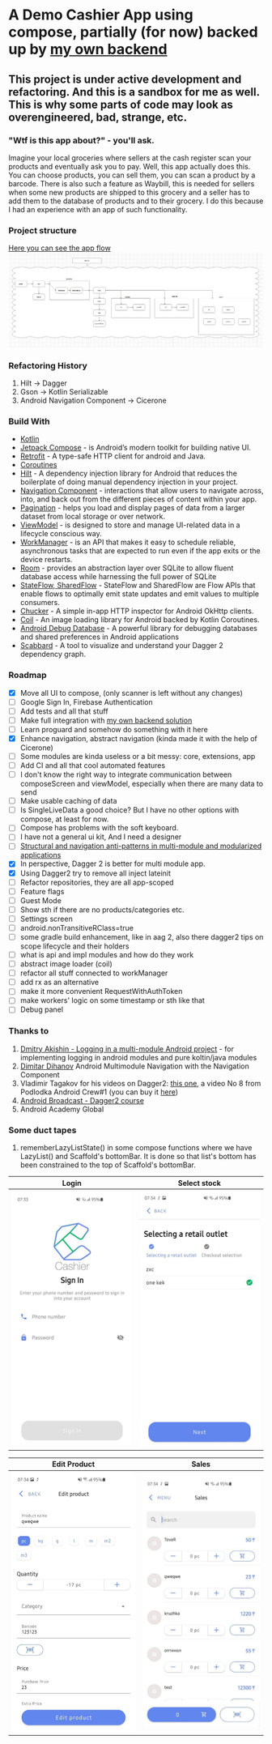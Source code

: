 # A Demo Cashier App using compose, partially (for now) backed up by [my own backend](https://github.com/Grigoriym/cashier-api)

## This project is under active development and refactoring. And this is a sandbox for me as well. This is why some parts of code may look as overengineered, bad, strange, etc.

### "Wtf is this app about?" - you'll ask.
Imagine your local groceries where sellers at the cash register scan your products and eventually ask you to pay.
Well, this app actually does this. You can choose products, you can sell them, you can scan a product by a barcode.
There is also such a feature as Waybill, this is needed for sellers when some new products are shipped to this grocery and a seller has to add them to the database of products and to their grocery.
I do this because I had an experience with an app of such functionality.

### Project structure
[Here you can see the app flow](https://drive.google.com/file/d/1pnAnRmdSb6lBLid0wilV6QIFNJxLDUOW/view?usp=sharing)
![](https://github.com/Grigoriym/Cashier/blob/master/art/app_flow.png)

### Refactoring History
1. Hilt -> Dagger
2. Gson -> Kotlin Serializable
3. Android Navigation Component -> Cicerone

### Build With
- [Kotlin](https://kotlinlang.org/)
- [Jetpack Compose](https://developer.android.com/jetpack/compose) - is Android’s modern toolkit for building native UI.
- [Retrofit](https://square.github.io/retrofit/) - A type-safe HTTP client for android and Java.
- [Coroutines](https://kotlinlang.org/docs/coroutines-overview.html)
- [Hilt](https://dagger.dev/hilt/) - A dependency injection library for Android that reduces the boilerplate of doing manual dependency injection in your project.
- [Navigation Component](https://developer.android.com/guide/navigation) - interactions that allow users to navigate across, into, and back out from the different pieces of content within your app.
- [Pagination](https://developer.android.com/topic/libraries/architecture/paging/v3-overview) - helps you load and display pages of data from a larger dataset from local storage or over network.
- [ViewModel](https://developer.android.com/topic/libraries/architecture/viewmodel?gclid=Cj0KCQjwqKuKBhCxARIsACf4XuF8OuNAkgHbABABjvBrDdeFkUtP3222N8A6eGgxazM5HVEy2zKdxU0aAjwVEALw_wcB&gclsrc=aw.ds) -  is designed to store and manage UI-related data in a lifecycle conscious way.
- [WorkManager](https://developer.android.com/topic/libraries/architecture/workmanager) - is an API that makes it easy to schedule reliable, asynchronous tasks that are expected to run even if the app exits or the device restarts.
- [Room](https://developer.android.com/training/data-storage/room) - provides an abstraction layer over SQLite to allow fluent database access while harnessing the full power of SQLite
- [StateFlow, SharedFlow](https://developer.android.com/kotlin/flow/stateflow-and-sharedflow) - StateFlow and SharedFlow are Flow APIs that enable flows to optimally emit state updates and emit values to multiple consumers.
- [Chucker](https://github.com/ChuckerTeam/chucker) - A simple in-app HTTP inspector for Android OkHttp clients.
- [Coil](https://github.com/coil-kt/coil) - An image loading library for Android backed by Kotlin Coroutines.
- [Android Debug Database](https://github.com/amitshekhariitbhu/Android-Debug-Database) - A powerful library for debugging databases and shared preferences in Android applications
- [Scabbard](https://arunkumar9t2.github.io/scabbard/) - A tool to visualize and understand your Dagger 2 dependency graph.

### Roadmap
- [x] Move all UI to compose, (only scanner is left without any changes)
- [ ] Google Sign In, Firebase Authentication
- [ ] Add tests and all that stuff
- [ ] Make full integration with [my own backend solution](https://github.com/Grigoriym/cashier-api)
- [ ] Learn proguard and somehow do something with it here
- [x] Enhance navigation, abstract navigation (kinda made it with the help of Cicerone)
- [ ] Some modules are kinda useless or a bit messy: core, extensions, app
- [ ] Add CI and all that cool automated features
- [ ] I don't know the right way to integrate communication between composeScreen and viewModel, especially when there are many data to send
- [ ] Make usable caching of data
- [ ] Is SingleLiveData a good choice? But I have no other options with compose, at least for now.
- [ ] Compose has problems with the soft keyboard.
- [ ] I have not a general ui kit, And I need a designer
- [ ] [Structural and navigation anti-patterns in multi-module and modularized applications](https://proandroiddev.com/structural-and-navigation-anti-patterns-in-modularized-android-applications-a7d667e35cd6)
- [x] In perspective, Dagger 2 is better for multi module app.
- [x] Using Dagger2 try to remove all inject lateinit
- [ ] Refactor repositories, they are all app-scoped
- [ ] Feature flags
- [ ] Guest Mode
- [ ] Show sth if there are no products/categories etc.
- [ ] Settings screen
- [ ] android.nonTransitiveRClass=true
- [ ] some gradle build enhancement, like in aag 2, also there dagger2 tips on scope lifecycle and their holders
- [ ] what is api and impl modules and how do they work
- [ ] abstract image loader (coil)
- [ ] refactor all stuff connected to workManager
- [ ] add rx as an alternative
- [ ] make it more convenient RequestWithAuthToken
- [ ] make workers' logic on some timestamp or sth like that
- [ ] Debug panel

### Thanks to
1. [Dmitry Akishin - Logging in a multi-module Android project](https://proandroiddev.com/logging-in-a-multi-module-android-project-7294382e59fa) - for implementing logging in android modules and pure koltin/java modules
2. [Dimitar Dihanov](https://itnext.io/android-multimodule-navigation-with-the-navigation-component-99f265de24) Android Multimodule Navigation with the Navigation Component
3. Vladimir Tagakov for his videos on Dagger2: [this one](https://www.youtube.com/watch?v=pMEAD6jjbaI), a video No 8 from Podlodka Android Crew#1 (you can buy it [here](https://podlodka.io/crew-records))
4. [Android Broadcast - Dagger2 course](https://www.youtube.com/watch?v=G5P_vDL1ZLg&list=PL0SwNXKJbuNkYFUda5rlA-odAVyWItRCP)
5. Android Academy Global

### Some duct tapes
1. rememberLazyListState() in some compose functions where we have LazyList() and Scaffold's bottomBar. It is done so that list's bottom has been constrained to the top of Scaffold's bottomBar.

Login | Select stock
--- | --- |  
![](https://github.com/Grigoriym/Cashier/blob/master/art/auth.jpg) | ![](https://github.com/Grigoriym/Cashier/blob/master/art/select_stock.jpg)

Edit Product | Sales
--- | --- |  
![](https://github.com/Grigoriym/Cashier/blob/master/art/edit_product.jpg) | ![](https://github.com/Grigoriym/Cashier/blob/master/art/sales.jpg)
